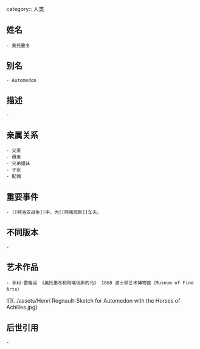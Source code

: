 category:: 人类
## 姓名
	- 奥托墨冬
## 别名
	- Automedon
## 描述
	-
## 亲属关系
	- 父亲
	- 母亲
	- 兄弟姐妹
	- 子女
	- 配偶
## 重要事件
	- [[特洛亚战争]]中，为[[阿喀琉斯]]车夫。
## 不同版本
	-
## 艺术作品
	- 亨利·雷格诺 《奥托墨冬和阿喀琉斯的马》 1868 波士顿艺术博物馆（Museum of Fine Arts）
 ![](../assets/Henri Regnault-Sketch for Automedon with the Horses of Achilles.jpg)
## 后世引用
	-
